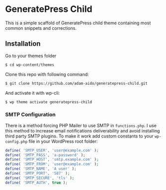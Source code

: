 # GeneratePress Child

This is a simple scaffold of GeneratePress child theme containing most common snippets and corrections.

## Installation

Go to your themes folder

```bash
$ cd wp-content/themes
```

Clone this repo with following command:

```bash
$ git clone https://github.com/adam-aido/generatepress-child.git
```

And activate it with wp-cli:

```bash
$ wp theme activate generatepress-child
```

### SMTP Configuration

There is a method forcing PHP Mailer to use SMTP in `functions.php`. I use this method to increase email notifications deliverability and avoid installing third party SMTP plugins. To make it work add custom constants to your `wp-config.php` file in your WordPress root folder:

```php
define( 'SMTP_USER', 'user@example.com' );
define( 'SMTP_PASS', 'a-password' );
define( 'SMTP_HOST', 'smtp.example.com' );
define( 'SMTP_FROM', 'user@example.com' );
define( 'SMTP_NAME', 'A user' );
define( 'SMTP_PORT', '587' );
define( 'SMTP_SECURE', 'tls' );
define( 'SMTP_AUTH', true );
```
